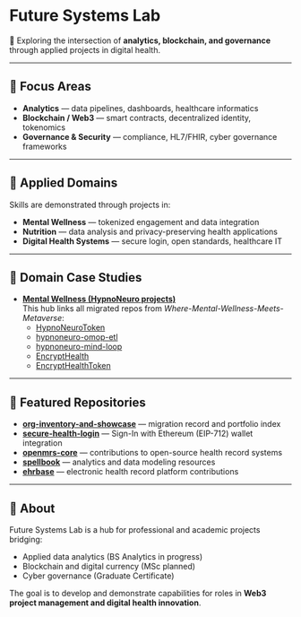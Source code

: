 # Future Systems Lab

🔎 Exploring the intersection of **analytics, blockchain, and governance** through applied projects in digital health.  

---

## 🎯 Focus Areas
- **Analytics** — data pipelines, dashboards, healthcare informatics  
- **Blockchain / Web3** — smart contracts, decentralized identity, tokenomics  
- **Governance & Security** — compliance, HL7/FHIR, cyber governance frameworks  

---

## 🧩 Applied Domains
Skills are demonstrated through projects in:
- **Mental Wellness** — tokenized engagement and data integration  
- **Nutrition** — data analysis and privacy-preserving health applications  
- **Digital Health Systems** — secure login, open standards, healthcare IT  

---

## 🧭 Domain Case Studies
- [**Mental Wellness (HypnoNeuro projects)**](https://github.com/Future-Systems-Lab/future-systems-mental-wellness)  
  This hub links all migrated repos from *Where-Mental-Wellness-Meets-Metaverse*:  
  - [HypnoNeuroToken](https://github.com/Future-Systems-Lab/HypnoNeuroToken)  
  - [hypnoneuro-omop-etl](https://github.com/Future-Systems-Lab/hypnoneuro-omop-etl)  
  - [hypnoneuro-mind-loop](https://github.com/Future-Systems-Lab/hypnoneuro-mind-loop)  
  - [EncryptHealth](https://github.com/Future-Systems-Lab/EncryptHealth)  
  - [EncryptHealthToken](https://github.com/Future-Systems-Lab/EncryptHealthToken)  

---

## 📂 Featured Repositories
- [**org-inventory-and-showcase**](https://github.com/Future-Systems-Lab/org-inventory-and-showcase) — migration record and portfolio index  
- [**secure-health-login**](https://github.com/Future-Systems-Lab/secure-health-login) — Sign-In with Ethereum (EIP-712) wallet integration  
- [**openmrs-core**](https://github.com/Future-Systems-Lab/openmrs-core) — contributions to open-source health record systems  
- [**spellbook**](https://github.com/Future-Systems-Lab/spellbook) — analytics and data modeling resources  
- [**ehrbase**](https://github.com/Future-Systems-Lab/ehrbase) — electronic health record platform contributions  

---

## 🧭 About
Future Systems Lab is a hub for professional and academic projects bridging:  
- Applied data analytics (BS Analytics in progress)  
- Blockchain and digital currency (MSc planned)  
- Cyber governance (Graduate Certificate)  

The goal is to develop and demonstrate capabilities for roles in **Web3 project management and digital health innovation**.  
